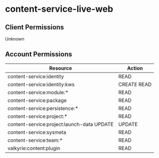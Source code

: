 # content-service-live-web


## Client Permissions
Unknown

## Account Permissions
| Resource | Action |
| -------- | ------ |
| content-service:identity | READ |
| content-service:identity:kws | CREATE READ |
| content-service:module:* | READ |
| content-service:package | READ |
| content-service:persistence:* | READ |
| content-service:project:* | READ |
| content-service:project:launch-data UPDATE | UPDATE |
| content-service:sysmeta | READ |
| content-service:team:* | READ |
| valkyrie:content:plugin | READ |


